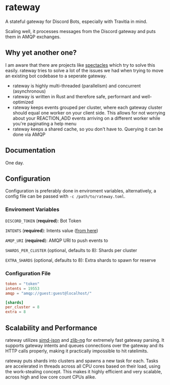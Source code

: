 # rateway

A stateful gateway for Discord Bots, especially with Travitia in mind.

Scaling well, it processes messages from the Discord gateway and puts them in AMQP exchanges.

## Why yet another one?

I am aware that there are projects like [spectacles](https://github.com/spec-tacles/) which try to solve this easily. rateway tries to solve a lot of the issues we had when trying to move an existing bot codebase to a seperate gateway.

- rateway is highly multi-threaded (parallelism) and concurrent (asynchronous)
- rateway is written in Rust and therefore safe, performant and well-optimized
- rateway keeps events grouped per cluster, where each gateway cluster should equal one worker on your client side. This allows for not worrying about your REACTION_ADD events arriving on a different worker while you're paginating a help menu
- rateway keeps a shared cache, so you don't have to. Querying it can be done via AMQP

## Documentation

One day.

## Configuration

Configuration is preferably done in enviroment variables, alternatively, a config file can be passed with `-c /path/to/rateway.toml`.

### Enviroment Variables

`DISCORD_TOKEN` (**required**): Bot Token

`INTENTS` (**required**): Intents value ([from here](https://ziad87.net/intents/))

`AMQP_URI` (**required**): AMQP URI to push events to

`SHARDS_PER_CLUSTER` (optional, defaults to 8): Shards per cluster

`EXTRA_SHARDS` (optional, defaults to 8): Extra shards to spawn for reserve

### Configuration File

```toml
token = "token"
intents = 19553
amqp = "amqp://guest:guest@localhost/"

[shards]
per_cluster = 8
extra = 8
```

## Scalability and Performance

rateway utilizes [simd-json](https://github.com/simd-lite/simd-json) and [zlib-ng](https://github.com/zlib-ng/zlib-ng) for extremely fast gateway parsing. It supports gateway intents and queues connections over the gateway and its HTTP calls properly, making it practically impossible to hit ratelimits.

rateway puts shards into clusters and spawns a new task for each. Tasks are accelerated in threads across all CPU cores based on their load, using the work-stealing concept. This makes it highly efficient and very scalable, across high and low core count CPUs alike.
